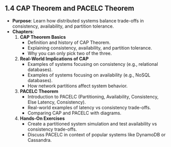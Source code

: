 ## **1.4 CAP Theorem and PACELC Theorem**

- **Purpose**: Learn how distributed systems balance trade-offs in consistency, availability, and partition tolerance.
- **Chapters**:
    1. **CAP Theorem Basics**
        - Definition and history of CAP Theorem.
        - Explaining consistency, availability, and partition tolerance.
        - Why you can only pick two of the three.
    2. **Real-World Implications of CAP**
        - Examples of systems focusing on consistency (e.g., relational databases).
        - Examples of systems focusing on availability (e.g., NoSQL databases).
        - How network partitions affect system behavior.
    3. **PACELC Theorem**
        - Introduction to PACELC (Partitioning, Availability, Consistency, Else Latency, Consistency).
        - Real-world examples of latency vs consistency trade-offs.
        - Comparing CAP and PACELC with diagrams.
    4. **Hands-On Exercises**
        - Create a partitioned system simulation and test availability vs consistency trade-offs.
        - Discuss PACELC in context of popular systems like DynamoDB or Cassandra.